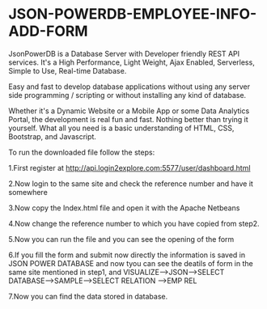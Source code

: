 # JSON-POWERDB-EMPLOYEE-INFO-ADD-FORM
JsonPowerDB is a Database Server with Developer friendly REST API services. It's a High Performance, Light Weight, Ajax Enabled, Serverless, Simple to Use, Real-time Database.

Easy and fast to develop database applications without using any server side programming / scripting or without installing any kind of database.

Whether it's a Dynamic Website or a Mobile App or some Data Analytics Portal, the development is real fun and fast. Nothing better than trying it yourself. What all you need is a basic understanding of HTML, CSS, Bootstrap, and Javascript.

To run the downloaded file follow the steps:

1.First register at http://api.login2explore.com:5577/user/dashboard.html 

2.Now login to the same site and check the reference number and have it somewhere

3.Now copy the Index.html file and open it with the Apache Netbeans 

4.Now change the reference number to which you have copied from step2.

5.Now you can run the file and you can see the opening of the form 

6.If you fill the form and submit now directly the information is saved in JSON POWER DATABASE and now tyou can see the 
  deatils of form in the same site mentioned in step1, and VISUALIZE-->JSON-->SELECT DATABASE-->SAMPLE-->SELECT RELATION -->EMP REL
  
7.Now you can find the data stored in database.
